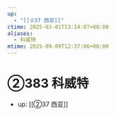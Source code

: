 ```yaml
---
up:
  - "[[②37 西亚]]"
ctime: 2025-03-01T13:14:07+08:00
aliases:
  - 科威特
mtime: 2025-09-09T12:37:06+08:00
---
```


# ②383 科威特

- up: [[②37 西亚]]
